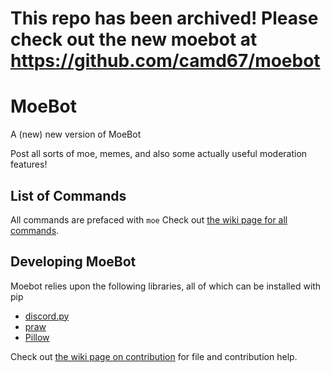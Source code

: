 # This repo has been archived! Please check out the new moebot at https://github.com/camd67/moebot

# MoeBot
A (new) new version of MoeBot

Post all sorts of moe, memes, and also some actually useful moderation features!

## List of Commands
All commands are prefaced with `moe`
Check out [the wiki page for all commands](https://github.com/camd67/moebot/wiki).


## Developing MoeBot
Moebot relies upon the following libraries, all of which can be installed with pip
* [discord.py](https://github.com/Rapptz/discord.py)
* [praw](https://github.com/Rapptz/discord.py)
* [Pillow](https://python-pillow.org/)

Check out [the wiki page on contribution](https://github.com/camd67/moebot/wiki/contributing) for file and contribution help.
